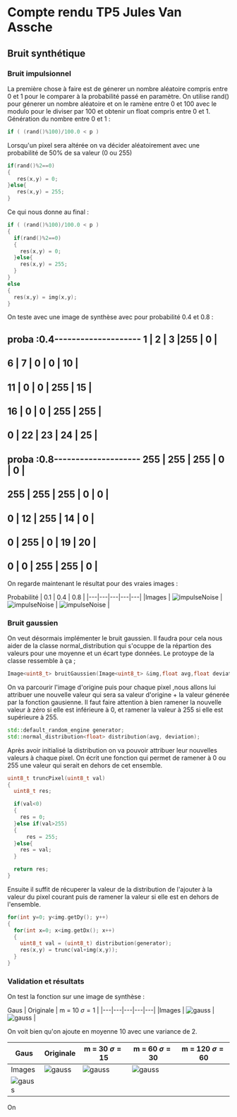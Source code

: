 # Compte rendu TP5 Jules Van Assche

## Bruit synthétique

### Bruit impulsionnel

La première chose à faire est de génerer un nombre aléatoire compris entre 0 et 1 pour le comparer
à la probabilité passé en paramètre. On utilise rand() pour génerer un nombre aléatoire et on le
ramène entre 0 et 100 avec le modulo pour le diviser par 100 et obtenir un float compris entre 0 et 1.
Génération du nombre entre 0 et 1 :

```c++
if ( (rand()%100)/100.0 < p )
```

Lorsqu'un pixel sera altérée on va décider aléatoirement avec une probabilité de 50%
de sa valeur (0 ou 255)

```c++
if(rand()%2==0)
{
   res(x,y) = 0;
}else{
   res(x,y) = 255;
}
```

Ce qui nous donne au final :

```c++
if ( (rand()%100)/100.0 < p )
{
  if(rand()%2==0)
  {
    res(x,y) = 0;
  }else{
    res(x,y) = 255;
  }
}
else
{
  res(x,y) = img(x,y);
}
```

On teste avec une image de synthèse avec pour probabilité 0.4 et 0.8 :

proba :0.4--------------------
  1 |  2  |  3  |255  |  0  |
--------------------
  6 |  7  |  0  |  0  | 10  |
--------------------
 11 |  0  |  0  | 255  | 15 |
--------------------
 16 |  0  |  0  | 255 | 255 |
--------------------
  0 | 22  | 23  | 24  | 25  |
--------------------

proba :0.8--------------------
255 | 255 | 255 |  0  |  0  |
--------------------
255 | 255 | 255 |  0  |  0  |
--------------------
  0 | 12  | 255 | 14  |  0  |
--------------------
  0 | 255 |  0  | 19  | 20  |
--------------------
  0 |  0  | 255  |  255 |  0  |
--------------------

On regarde maintenant le résultat pour des vraies images :

Probabilité |  0.1 |  0.4 |  0.8 |
|---|---|---|---|---|
|Images | ![impulseNoise](src/imagesCompteRendu/boatImpulseNoise1.png)  | ![impulseNoise](src/imagesCompteRendu/boatImpulseNoise4.png) | ![impulseNoise](src/imagesCompteRendu/boatImpulseNoise8.png) |

### Bruit gaussien

On veut désormais implémenter le bruit gaussien. Il faudra pour cela nous aider de
la classe normal_distribution qui s'ocuppe de la répartion des valeurs pour une moyenne
et un écart type données.
Le protoype de la classe ressemble à ça ;

```c++
Image<uint8_t> bruitGaussien(Image<uint8_t> &img,float avg,float deviation);
```

On va parcourir l'image d'origine puis pour chaque pixel ,nous allons lui attribuer une
nouvelle valeur qui sera sa valeur d'origine + la valeur génerée par la fonction gausienne.
Il faut faire attention à bien ramener la nouvelle valeur à zéro si elle est inférieure à 0,
et ramener la valeur à 255 si elle est supérieure à 255.

```c++
std::default_random_engine generator;
std::normal_distribution<float> distribution(avg, deviation);
```

Après avoir initialisé la distribution on va pouvoir attribuer leur nouvelles valeurs
à chaque pixel. On écrit une fonction qui permet de ramener à 0 ou 255 une valeur qui
serait en dehors de cet ensemble.

```c++
uint8_t truncPixel(uint8_t val)
{
  uint8_t res;

  if(val<0)
  {
    res = 0;
  }else if(val>255)
  {
      res = 255;
  }else{
    res = val;
  }

  return res;
}
```

Ensuite il suffit de récuperer la valeur de la distribution de l'ajouter à la valeur
du pixel courant puis de ramener la valeur si elle est en dehors de l'ensemble.

```c++
for(int y=0; y<img.getDy(); y++)
{
  for(int x=0; x<img.getDx(); x++)
  {
    uint8_t val = (uint8_t) distribution(generator);
    res(x,y) = trunc(val+img(x,y));
  }
}
```

### Validation et résultats

On test la fonction sur une image de synthèse :

Gaus | Originale |  m = 10 $`\sigma=1`$ |
|---|---|---|---|---|
|Images | ![gauss](src/imagesCompteRendu/imageOriginaleGauss.png)  | ![gauss](src/imagesCompteRendu/gauss10&2.png) |

On voit bien qu'on ajoute en moyenne 10 avec une variance de 2.


Gaus | Originale |  m = 30 $`\sigma=15`$ | m = 60 $`\sigma=30`$ | m = 120 $`\sigma=60`$ |
|---|---|---|---|---|
|Images | ![gauss](src/imagesCompteRendu/boat.png)  | ![gauss](src/imagesCompteRendu/gauss30&15.png) | ![gauss](src/imagesCompteRendu/gauss60&30.png) |
![gauss](src/imagesCompteRendu/gauss120&60.png) |

On
